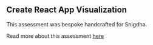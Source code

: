 ## Create React App Visualization

This assessment was bespoke handcrafted for Snigdha.

Read more about this assessment [here](https://react.eogresources.com)
